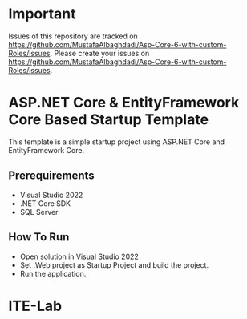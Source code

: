 # Important

Issues of this repository are tracked on https://github.com/MustafaAlbaghdadi/Asp-Core-6-with-custom-Roles/issues. Please create your issues on https://github.com/MustafaAlbaghdadi/Asp-Core-6-with-custom-Roles/issues.

# ASP.NET Core & EntityFramework Core Based Startup Template

This template is a simple startup project 
using ASP.NET Core and EntityFramework Core.

## Prerequirements

* Visual Studio 2022
* .NET Core SDK
* SQL Server

## How To Run

* Open solution in Visual Studio 2022
* Set .Web project as Startup Project and build the project.
* Run the application.
# ITE-Lab
